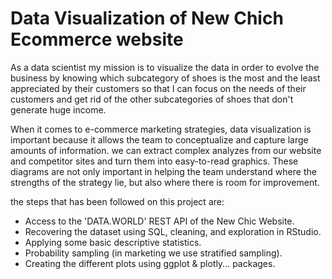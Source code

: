 # Data Visualization of New Chich Ecommerce website
As a data scientist my mission is to visualize the data in order to evolve the business by knowing which subcategory of shoes is the most and the least appreciated 
by their customers so that I can focus on the needs of their customers and get rid of the other subcategories of shoes that don't generate huge income.

When it comes to e-commerce marketing strategies, data visualization is important because it allows the team to conceptualize and capture large amounts of information. 
we can extract complex analyzes from our website and competitor sites and turn them into easy-to-read graphics. 
These diagrams are not only important in helping the team understand where the strengths of the strategy lie, but also where there is room for improvement.

the steps that has been followed on this project are:
- Access to the 'DATA.WORLD' REST API of the New Chic Website.
- Recovering the dataset using SQL, cleaning, and exploration in RStudio.
- Applying some basic descriptive statistics.
- Probability sampling (in marketing we use stratified sampling).
- Creating the different plots using ggplot & plotly... packages.

